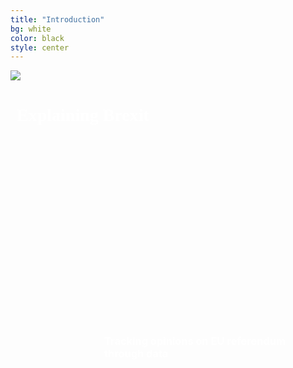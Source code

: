 ```yaml
---
title: "Introduction"
bg: white
color: black
style: center
---
```

<div class="gfg" style="margin: 0%; position: relative">
    <img class="manImg" src="img/Brexit-full.jpeg" />
    <h1 class="first-txt" style="position: absolute; top: 17px; left: 10px; color: white; font-family: Times New Roman;">Explaining Brexit</h1>
    <h3 class="second-txt" style="position: absolute; top: 400px; left: 150px; color: white">Tracking opinions on EU referendum through data</h3>
</div>


